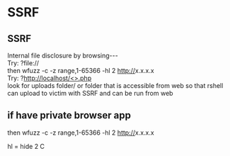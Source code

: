 # **SSRF**

SSRF  
-----------  
Internal file disclosure by browsing---  
Try: ?file://  
then wfuzz -c -z range,1-65366 -hl 2 [http://](http://10.10.10.55:60000/url.php?path=http://localhost:FUZZ)x.x.x.x  
Try: ?[http://localhost/<>.php](http://localhost/%3C%3E.php)  
look for uploads folder/ or folder that is accessible from web so that rshell can upload to victim with SSRF and can be run from web  
  
if have private browser app  
--------------------------------  
  
then wfuzz -c -z range,1-65366 -hl 2 [http://](http://10.10.10.55:60000/url.php?path=http://localhost:FUZZ)x.x.x.x  
  
hl = hide 2 C